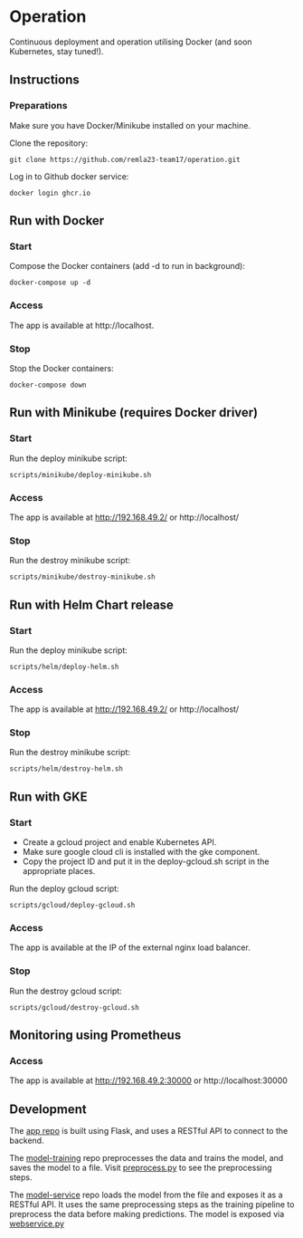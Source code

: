 # Operation

Continuous deployment and operation utilising Docker (and soon Kubernetes, stay tuned!).

## Instructions

### Preparations

Make sure you have Docker/Minikube installed on your machine.

Clone the repository:
```
git clone https://github.com/remla23-team17/operation.git
```

Log in to Github docker service:
```
docker login ghcr.io
```

## Run with Docker

### Start
Compose the Docker containers (add -d to run in background):
``` 
docker-compose up -d
```

### Access

The app is available at http://localhost.


### Stop
Stop the Docker containers:
``` 
docker-compose down
```

## Run with Minikube (requires Docker driver)

### Start
Run the deploy minikube script:
``` 
scripts/minikube/deploy-minikube.sh
```

### Access

The app is available at http://192.168.49.2/ or http://localhost/ 

### Stop
Run the destroy minikube script:
``` 
scripts/minikube/destroy-minikube.sh
```

## Run with Helm Chart release

### Start
Run the deploy minikube script:
``` 
scripts/helm/deploy-helm.sh
```

### Access

The app is available at http://192.168.49.2/ or http://localhost/ 

### Stop
Run the destroy minikube script:
``` 
scripts/helm/destroy-helm.sh
```

## Run with GKE

### Start
- Create a gcloud project and enable Kubernetes API.
- Make sure google cloud cli is installed with the gke component.
- Copy the project ID and put it in the deploy-gcloud.sh script in the appropriate places. 

Run the deploy gcloud script:
``` 
scripts/gcloud/deploy-gcloud.sh
```

### Access

The app is available at the IP of the external nginx load balancer.

### Stop
Run the destroy gcloud script:
``` 
scripts/gcloud/destroy-gcloud.sh
```


## Monitoring using Prometheus

### Access

The app is available at http://192.168.49.2:30000 or http://localhost:30000




## Development

The [app repo](https://github.com/remla23-team17/app) is built using Flask, and uses a RESTful API to connect to the backend.

The [model-training](https://github.com/remla23-team17/model-training) repo preprocesses the data and trains the model, and saves the model to a file. 
Visit [preprocess.py](https://github.com/remla23-team17/model-training/blob/main/pipeline/preprocess.py) to see the preprocessing steps.

The [model-service](https://github.com/remla23-team17/model-service) repo loads the model from the file and exposes it as a RESTful API.
It uses the same preprocessing steps as the training pipeline to preprocess the data before making predictions.
The model is exposed via [webservice.py](https://github.com/remla23-team17/model-service/blob/main/webservice.py)
 
